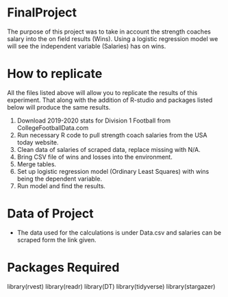 # FinalProject
The purpose of this project was to take in account the strength coaches salary into the on field results (Wins). Using a logistic regression model we will see the independent variable (Salaries) has on wins. 
# How to replicate
All the files listed above will allow you to replicate the results of this experiment. That along with the addition of R-studio and packages listed below will produce the same results. 

1. Download 2019-2020 stats for Division 1 Football from CollegeFootballData.com
2. Run necessary R code to pull strength coach salaries from the USA today website. 
3. Clean data of salaries of scraped data, replace missing with N/A.
4. Bring CSV file of wins and losses into the environment. 
5. Merge tables. 
6. Set up logistic regression model (Ordinary Least Squares) with wins being the dependent variable. 
7. Run model and find the results. 

# Data of Project
- The data used for the calculations is under Data.csv and salaries can be scraped form the link given. 
# Packages Required
library(rvest)
library(readr)
library(DT)
library(tidyverse)
library(stargazer)
